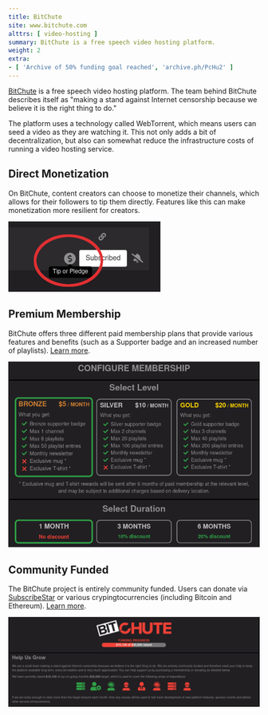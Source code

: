 ```yaml
---
title: BitChute
site: www.bitchute.com
alttrs: [ video-hosting ]
summary: BitChute is a free speech video hosting platform.
weight: 2
extra:
- [ 'Archive of 50% funding goal reached', 'archive.ph/PcHu2' ]
---
```


[BitChute](https://www.bitchute.com/) is a free speech video hosting platform.
The team behind BitChute describes itself as "making a stand against Internet
censorship because we believe it is the right thing to do."

The platform uses a technology called WebTorrent, which means users can seed a
video as they are watching it. This not only adds a bit of decentralization,
but also can somewhat reduce the infrastructure costs of running a video
hosting service.

## Direct Monetization

On BitChute, content creators can choose to monetize their channels, which
allows for their followers to tip them directly. Features like this can make
monetization more resilient for creators.

![](direct-monetization.png)

## Premium Membership

BitChute offers three different paid membership plans that provide various
features and benefits (such as a Supporter badge and an increased number of
playlists). [Learn more](https://www.bitchute.com/membership/configure/).

[![](premium-membership.png)](https://www.bitchute.com/membership/configure/)

## Community Funded

The BitChute project is entirely community funded. Users can donate via
[SubscribeStar](https://www.subscribestar.com/bitchute) or various
crypingtocurrencies (including Bitcoin and Ethereum). [Learn
more](https://www.bitchute.com/help-us-grow/).

[![](crowd-funding.png)](https://www.subscribestar.com/bitchute)

